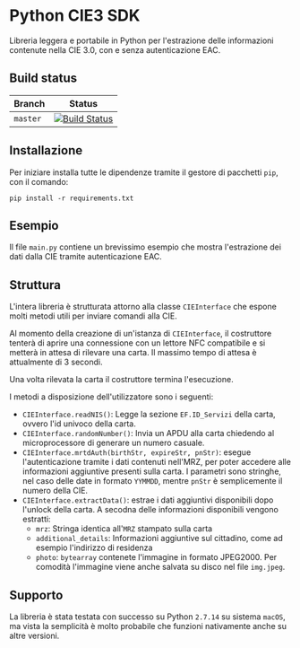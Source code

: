 # Python CIE3 SDK

Libreria leggera e portabile in Python per l'estrazione delle informazioni contenute nella CIE 3.0, con e senza autenticazione EAC.

## Build status
| Branch  | Status |
| ------------- | ------------- |
| `master`  | [![Build Status](https://travis-ci.org/afilini/cie-mrtd-python-sdk.svg?branch=master)](https://travis-ci.org/afilini/cie-mrtd-python-sdk) |

## Installazione

Per iniziare installa tutte le dipendenze tramite il gestore di pacchetti `pip`, con il comando:

```
pip install -r requirements.txt
```

## Esempio

Il file `main.py` contiene un brevissimo esempio che mostra l'estrazione dei dati dalla CIE tramite autenticazione EAC.

## Struttura

L'intera libreria è strutturata attorno alla classe `CIEInterface` che espone molti metodi utili per inviare comandi alla CIE.

Al momento della creazione di un'istanza di `CIEInterface`, il costruttore tenterà di aprire una connessione con un lettore NFC compatibile e si metterà in attesa di rilevare una carta. Il massimo tempo di attesa è attualmente di 3 secondi.

Una volta rilevata la carta il costruttore termina l'esecuzione.

I metodi a disposizione dell'utilizzatore sono i seguenti:

* `CIEInterface.readNIS()`: Legge la sezione `EF.ID_Servizi` della carta, ovvero l'id univoco della carta.
* `CIEInterface.randomNumber()`: Invia un APDU alla carta chiedendo al microprocessore di generare un numero casuale.
* `CIEInterface.mrtdAuth(birthStr, expireStr, pnStr)`: esegue l'autenticazione tramite i dati contenuti nell'MRZ, per poter accedere alle informazioni aggiuntive presenti sulla carta. I parametri sono stringhe, nel caso delle date in formato `YYMMDD`, mentre `pnStr` è semplicemente il numero della CIE.
* `CIEInterface.extractData()`: estrae i dati aggiuntivi disponibili dopo l'unlock della carta. A secodna delle informazioni disponibili vengono estratti:
	* `mrz`: Stringa identica all'`MRZ` stampato sulla carta
	* `additional_details`: Informazioni aggiuntive sul cittadino, come ad esempio l'indirizzo di residenza
	* `photo`: `bytearray` contenete l'immagine in formato JPEG2000. Per comodità l'immagine viene anche salvata su disco nel file `img.jpeg`.

## Supporto

La libreria è stata testata con successo su Python `2.7.14` su sistema `macOS`, ma vista la semplicità è molto probabile che funzioni nativamente anche su altre versioni.
